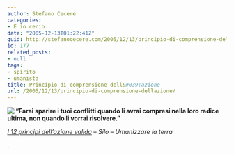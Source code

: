```yaml
---
author: Stefano Cecere
categories:
- E io cecio..
date: "2005-12-13T01:22:41Z"
guid: http://stefanocecere.com/2005/12/13/principio-di-comprensione-dellazione/
id: 177
related_posts:
- null
tags:
- spirito
- umanista
title: Principio di comprensione dell&#039;azione
url: /2005/12/13/principio-di-comprensione-dellazione/
---
```


[<img src="http://www.clum.net/md/upload/sub/principi08.jpg" align='left' />](http://www.clum.net/md/mod-subjects-viewpage-pageid-16.html)**&#8220;Farai sparire i tuoi conflitti quando li avrai compresi nella loro radice ultima, non quando li vorrai risolvere.&#8221;**

_[I 12 principi dell&#8217;azione valida](http://www.clum.net/md/mod-subjects-viewpage-pageid-16.html) &#8211; Silo &#8211; Umanizzare la terra_

.